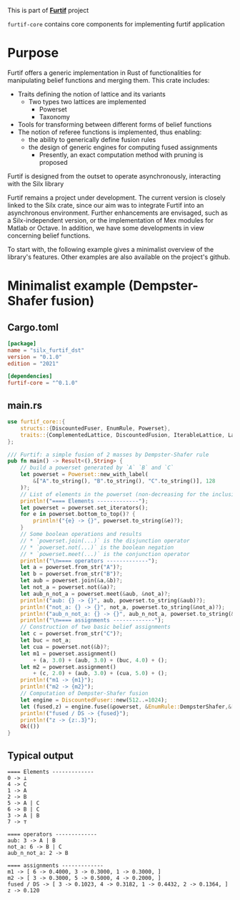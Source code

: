This is part of [**Furtif**](https://github.com/fdecode/silx-furtif) project  

`furtif-core` contains core components for implementing furtif application  

# Purpose
Furtif offers a generic implementation in Rust of functionalities for manipulating belief functions and merging them. 
This crate includes:
* Traits defining the notion of lattice and its variants
  * Two types two lattices are implemented
    * Powerset
    * Taxonomy
* Tools for transforming between different forms of belief functions
* The notion of referee functions is implemented, thus enabling:
  * the ability to generically define fusion rules
  * the design of generic engines for computing fused assignments
    * Presently, an exact computation method with pruning is proposed  

Furtif is designed from the outset to operate asynchronously, interacting with the Silx library  

Furtif remains a project under development. 
The current version is closely linked to the Silx crate, since our aim was to integrate Furtif into an asynchronous environment. 
Further enhancements are envisaged, such as a Silx-independent version, or the implementation of Mex modules for Matlab or Octave. 
In addition, we have some developments in view concerning belief functions. 

To start with, the following example gives a minimalist overview of the library's features.
Other examples are also available on the project's github.

# Minimalist example (Dempster-Shafer fusion)
## Cargo.toml
```toml
[package]
name = "silx_furtif_dst"
version = "0.1.0"
edition = "2021"

[dependencies]
furtif-core = "^0.1.0"
```
## main.rs
```rust
use furtif_core::{
    structs::{DiscountedFuser, EnumRule, Powerset},
    traits::{ComplementedLattice, DiscountedFusion, IterableLattice, Lattice},
};

/// Furtif: a simple fusion of 2 masses by Dempster-Shafer rule 
pub fn main() -> Result<(),String> {
    // build a powerset generated by `A` `B` and `C`
    let powerset = Powerset::new_with_label(
        &["A".to_string(), "B".to_string(), "C".to_string()], 128
    )?;
    // List of elements in the powerset (non-decreasing for the inclusion ordering)
    println!("==== Elements -------------");
    let powerset = powerset.set_iterators();
    for e in powerset.bottom_to_top()? {
        println!("{e} -> {}", powerset.to_string(&e)?);
    }
    // Some boolean operations and results
    // * `powerset.join(...)` is the disjunction operator
    // * `powerset.not(...)` is the boolean negation
    // * `powerset.meet(...)` is the conjunction operator
    println!("\n==== operators -------------");
    let a = powerset.from_str("A")?;
    let b = powerset.from_str("B")?;
    let aub = powerset.join(&a,&b)?;
    let not_a = powerset.not(&a)?;
    let aub_n_not_a = powerset.meet(&aub, &not_a)?;
    println!("aub: {} -> {}", aub, powerset.to_string(&aub)?);
    println!("not_a: {} -> {}", not_a, powerset.to_string(&not_a)?);
    println!("aub_n_not_a: {} -> {}", aub_n_not_a, powerset.to_string(&aub_n_not_a)?);
    println!("\n==== assignments -------------");
    // Construction of two basic belief assignments
    let c = powerset.from_str("C")?;
    let buc = not_a;
    let cua = powerset.not(&b)?;
    let m1 = powerset.assignment()
        + (a, 3.0) + (aub, 3.0) + (buc, 4.0) + ();
    let m2 = powerset.assignment()
        + (c, 2.0) + (aub, 3.0) + (cua, 5.0) + ();
    println!("m1 -> {m1}");
    println!("m2 -> {m2}");
    // Computation of Dempster-Shafer fusion
    let engine = DiscountedFuser::new(512..=1024);
    let (fused,z) = engine.fuse(&powerset, &EnumRule::DempsterShafer,&[&m1,&m2])?;
    println!("fused / DS -> {fused}");
    println!("z -> {z:.3}");
    Ok(())
}
```
## Typical output
```
==== Elements -------------
0 -> ⊥
4 -> C
1 -> A
2 -> B
5 -> A | C
6 -> B | C
3 -> A | B
7 -> ⊤

==== operators -------------
aub: 3 -> A | B
not_a: 6 -> B | C
aub_n_not_a: 2 -> B

==== assignments -------------
m1 -> [ 6 -> 0.4000, 3 -> 0.3000, 1 -> 0.3000, ]
m2 -> [ 3 -> 0.3000, 5 -> 0.5000, 4 -> 0.2000, ]
fused / DS -> [ 3 -> 0.1023, 4 -> 0.3182, 1 -> 0.4432, 2 -> 0.1364, ]
z -> 0.120
```
